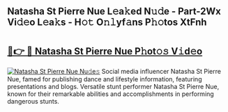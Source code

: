 ## Natasha St Pierre Nue L𝚎a𝚔ed N𝚞𝚍e - Part-2Wx Vi𝚍𝚎o L𝚎a𝚔s - H𝚘𝚝 O𝚗𝚕yf𝚊ns P𝚑𝚘tos XtFnh

# <h2><a href="http://kfc2m5.oniu.top/?m=Natasha+St+Pierre+Nue">🔗👉 🔴 Natasha St Pierre Nue P𝚑ot𝚘𝚜 V𝚒d𝚎o</a></h2>

[![Natasha St Pierre Nue Nu𝚍e𝚜](https://i.imgur.com/0qMVB7G.gif)](http://kfc2m5.oniu.top/?m=Natasha+St+Pierre+Nue)
Social media influencer Natasha St Pierre Nue, famed for publishing dance and lifestyle information, featuring presentations and blogs. Versatile stunt performer Natasha St Pierre Nue, known for their remarkable abilities and accomplishments in performing dangerous stunts.  
